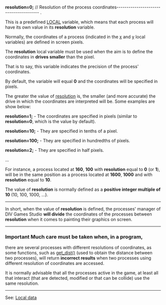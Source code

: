**resolution=0;** // Resolution of the process coordinates---------------------------------------
.

This is a predefined [LOCAL](declaration_of_local_datadot.md) variable, which means that each process will have its own value in its **resolution** variable.

Normally, the coordinates of a process (indicated in the [x](local_x.md) and [y](local_y.md) local variables) are defined in screen pixels.

The **resolution** local variable must be used when the aim is to define the coordinates in **drives smaller** than the pixel.

That is to say, this variable indicates the precision of the process' coordinates.

By default, the variable will equal **0** and the coordinates will be specified in pixels.

The greater the value of [resolution](local_resolution.md) is, the smaller (and more accurate)
the drive in which the coordinates are interpreted will be. Some examples are show below:

**resolution=1;** - The coordinates are specified in pixels (similar to **resolution=0**, which is the value by default).

**resolution=10;** - They are specified in tenths of a pixel.

**resolution=100;** - They are specified in hundredths of pixels.

**resolution=2;** - They are specified in half pixels.

...

For instance, a process located at **160**, **100** with **resolution** equal to
**0** (or **1**), will be in the same position as a process located at
**1600**, **1000** and with **resolution** equal to **10**.

The value of **resolution** is normally defined as a **positive integer multiple of 10** (10, 100, 1000, ...).

---------------------------------------


In short, when the value of **resolution** is defined, the processes' manager of 
DIV Games Studio **will divide** the coordinates of the processes
between **resolution** when it comes to painting their graphics on screen.

---------------------------------------


### Important Much care must be taken when, in a program,
there are several processes with different resolutions of coordinates,
as some functions, such as [get_dist()](get_dist().md) (used to obtain the distance between two processes), will return **incorrect results**
when two processes using different resolution of coordinates are accessed.

It is normally advisable that all the processes active in the game,
at least all that interact (that are detected, modified or that can be collide) use the same resolution.

---------------------------------------
See: [Local data](predefined_local_data.md)

